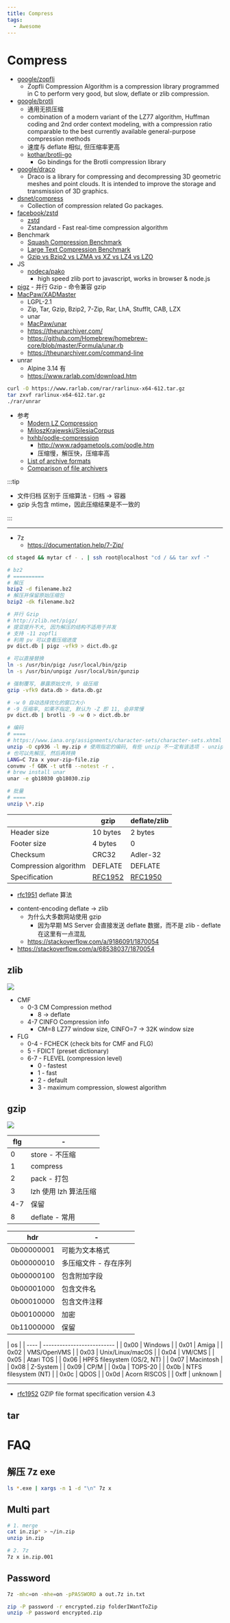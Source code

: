 ```yaml
---
title: Compress
tags:
  - Awesome
---
```


# Compress

- [google/zopfli](https://github.com/google/zopfli)
  - Zopfli Compression Algorithm is a compression library programmed in C to perform very good, but slow, deflate or zlib compression.
- [google/brotli](https://github.com/google/brotli)
  - 通用无损压缩
  - combination of a modern variant of the LZ77 algorithm, Huffman coding and 2nd order context modeling, with a compression ratio comparable to the best currently available general-purpose compression methods
  - 速度与 deflate 相似, 但压缩率更高
  - [kothar/brotli-go](https://github.com/kothar/brotli-go)
    - Go bindings for the Brotli compression library
- [google/draco](https://github.com/google/draco)
  - Draco is a library for compressing and decompressing 3D geometric meshes and point clouds. It is intended to improve the storage and transmission of 3D graphics.
- [dsnet/compress](https://github.com/dsnet/compress)
  - Collection of compression related Go packages.
- [facebook/zstd](https://github.com/facebook/zstd)
  - [zstd](http://facebook.github.io/zstd/)
  - Zstandard - Fast real-time compression algorithm
- Benchmark
  - [Squash Compression Benchmark](https://quixdb.github.io/squash-benchmark/)
  - [Large Text Compression Benchmark](http://mattmahoney.net/dc/text.html)
  - [Gzip vs Bzip2 vs LZMA vs XZ vs LZ4 vs LZO](https://catchchallenger.first-world.info/wiki/Quick_Benchmark:_Gzip_vs_Bzip2_vs_LZMA_vs_XZ_vs_LZ4_vs_LZO)
- JS
  - [nodeca/pako](https://github.com/nodeca/pako)
    - high speed zlib port to javascript, works in browser & node.js
- [pigz](https://zlib.net/pigz/) - 并行 Gzip - 命令兼容 gzip
- [MacPaw/XADMaster](https://github.com/MacPaw/XADMaster)
  - LGPL-2.1
  - Zip, Tar, Gzip, Bzip2, 7-Zip, Rar, LhA, StuffIt, CAB, LZX
  - unar
  - [MacPaw/unar](https://github.com/MacPaw/unar)
  - https://theunarchiver.com/
  - https://github.com/Homebrew/homebrew-core/blob/master/Formula/unar.rb
  - https://theunarchiver.com/command-line
- unrar
  - Alpine 3.14 有
  - https://www.rarlab.com/download.htm
```bash
curl -O https://www.rarlab.com/rar/rarlinux-x64-612.tar.gz
tar zxvf rarlinux-x64-612.tar.gz
./rar/unrar
```
- 参考
  - [Modern LZ Compression](https://glinscott.github.io/lz/index.html)
  - [MiloszKrajewski/SilesiaCorpus](https://github.com/MiloszKrajewski/SilesiaCorpus)
  - [hxhb/oodle-compression](https://github.com/hxhb/oodle-compression)
    - http://www.radgametools.com/oodle.htm
    - 压缩慢，解压快，压缩率高
  - [List of archive formats](https://en.wikipedia.org/wiki/List_of_archive_formats)
  - [Comparison of file archivers](https://en.wikipedia.org/wiki/Comparison_of_file_archivers)

:::tip

- 文件归档 区别于 压缩算法 - 归档 -> 容器
- gzip 头包含 mtime，因此压缩结果是不一致的

:::

---

- 7z
  - https://documentation.help/7-Zip/

```bash
cd staged && mytar cf - . | ssh root@localhost "cd / && tar xvf -"

# bz2
# ==========
# 解压
bzip2 -d filename.bz2
# 解压并保留原始压缩包
bzip2 -dk filename.bz2

# 并行 Gzip
# http://zlib.net/pigz/
# 提亚提升不大, 因为解压的结构不适用于并发
# 支持 -11 zopfli
# 利用 pv 可以查看压缩进度
pv dict.db | pigz -vfk9 > dict.db.gz

# 可以直接替换
ln -s /usr/bin/pigz /usr/local/bin/gzip
ln -s /usr/bin/unpigz /usr/local/bin/gunzip

# 强制覆写, 暴露原始文件, 9 级压缩
gzip -vfk9 data.db > data.db.gz

# -w 0 自动选择优化的窗口大小
# -9 压缩率, 如果不指定, 默认为 -Z 即 11, 会非常慢
pv dict.db | brotli -9 -w 0 > dict.db.br

# 编码
# ====
# https://www.iana.org/assignments/character-sets/character-sets.xhtml
unzip -O cp936 -l my.zip # 使用指定的编码, 有些 unzip 不一定有该选项 - unzip-iconv
# 也可以先解压, 然后再转换
LANG=C 7za x your-zip-file.zip
convmv -f GBK -t utf8 --notest -r .
# brew install unar
unar -e gb18030 gb18030.zip

# 批量
# ====
unzip \*.zip
```

|                       | gzip      | deflate/zlib |
| --------------------- | --------- | ------------ |
| Header size           | 10 bytes  | 2 bytes      |
| Footer size           | 4 bytes   | 0            |
| Checksum              | CRC32     | Adler-32     |
| Compression algorithm | DEFLATE   | DEFLATE      |
| Specification         | [RFC1952] | [RFC1950]    |

- [rfc1951] deflate 算法

[rfc1950]: https://datatracker.ietf.org/doc/html/rfc1950
[rfc1951]: https://datatracker.ietf.org/doc/html/rfc1951
[rfc1952]: https://datatracker.ietf.org/doc/html/rfc1952

- content-encoding deflate -> zlib
  - 为什么大多数网站使用 gzip
    - 因为早期 MS Server 会直接发送 deflate 数据，而不是 zlib - deflate 在这里有一点混乱
  - https://stackoverflow.com/a/9186091/1870054
- https://stackoverflow.com/a/68538037/1870054

## zlib

![](https://kroki.io/bytefield/svg/eNptkcFuwjAMhu97Csu7gLROBQpsvbGWTkjsMu2GOKTUgWoprZJUgBDvPhdYSzcOnyI5X_7YSSchKazVBvx47aw10RaOvkyVAnwUrpTCxVP3odPSDqRUvms8Ke97Rbr9vrVi9561Ooj2nUKKO1mlLhQ1HnnxUI4r7yzCKldltnWUiEkZWKCLT9hj-syA8ZghM2LGzAvzykyYNyZgQmbKRLi8XA9xvifjFKQdzQP3Rk3Z2aWJ3YDnViUtds61gQ2JhLT5rbIJGHxECIujbwqetHe6eeoltMRo_v5PvDx2W-xY2lvAcBZ8zUI-4WfCbpa8mjIGTCVw0HNUbfMkdaB3qn-lirvmrUUBuMqzQpMxlEAirMB699zWJJxPPwd9_JvUtFbb1uZZ9wfuMrPJ)

<!--
(defattrs :bg-green {:fill "#a0ffa0"})
(defattrs :bg-yellow {:fill "#ffffa0"})
(defattrs :bg-pink {:fill "#ffb0a0"})
(defattrs :bg-cyan {:fill "#a0fafa"})
(defattrs :bg-purple {:fill "#e4b5f7"})

(def column-labels ["0","1","2","3","4","5","6","7","8","9","A","B","C","D","E","F"])
(def boxes-per-row 16)
(def box-width 40)
(draw-column-headers)
(draw-box "CMF" [{:span 1} :bg-green ] )
(draw-box "FLG" [{:span 1} :bg-yellow] )
(draw-box (text "DICTID" [:math] [:sub "if FLG.FDICT"]) [{:span 4} :bg-pink] )

(draw-gap "compressed data")

(draw-box "ADLER32" [{:span 4} :bg-yellow] )

(draw-bottom)
-->

- CMF
  - 0-3 CM Compression method
    - 8 -> deflate
  - 4-7 CINFO Compression info
    - CM=8 LZ77 window size, CINFO=7 -> 32K window size
- FLG
  - 0-4 - FCHECK (check bits for CMF and FLG)
  - 5 - FDICT (preset dictionary)
  - 6-7 - FLEVEL (compression level)
    - 0 - fastest
    - 1 - fast
    - 2 - default
    - 3 - maximum compression, slowest algorithm

## gzip

![](https://kroki.io/bytefield/svg/eNp9kktvgzAMgO_7FVF2aaUhhZY-xm3d2vu0Y9VDAAfQQkBJqtJV_Pe5j_Eq3eETkfXFxnZGEQhurTbED2In1gCKnHyRSknoM2dCcEar8dOoox1ByvzQeEIMe0WqvttWwIas8Mi7NbngA7n2upDQeOAFM7E4exeRhLncZ8qRPABpyJYy-kJdZIJMEQ-ZIXNkgSyRV-QNWSHvyAeyRjZ0dy1PgrwE4xSgHY0Nu_Mm7BzSyCbEY-eQ5gfn9gMJ8Ai0-YuiSVjpbpYrsj35psBWJ1Vr1jvSNqmQMa1Ft2pNuycmkb4Tz-PuaTbNwFieFY3sVfXUe3I5VH0gaW4eWm3ta_1J-01ft9jNN7JQWkIlKNT9jNtkh1-zD3AcKcgIl0FaeZrLMS9uiqF16VsQn4riGdDuHhgb32lhnmWg7EPz0guosFcizJW9Xmt7oQ6nk7tZD24QD8SkP_CPXevW5tn4FwytIU0=)

<!--
(defattrs :bg-green {:fill "#a0ffa0"})
(defattrs :bg-yellow {:fill "#ffffa0"})
(defattrs :bg-pink {:fill "#ffb0a0"})
(defattrs :bg-cyan {:fill "#a0fafa"})
(defattrs :bg-purple {:fill "#e4b5f7"})

(def column-labels ["0","1","2","3","4","5","6","7","8","9","A","B","C","D","E","F"])
(def boxes-per-row 16)
(def box-width 40)
(draw-column-headers)
(draw-box 0x1F8B [{:span 2} :bg-green ] )
(draw-box "flg" [{:span 1} :bg-yellow] )
(draw-box "hdr" [{:span 1} :bg-pink] )
(draw-box "timestamp" [{:span 4} :bg-cyan] )
(draw-box "xflg" [{:span 1} :bg-pink] )
(draw-box "os" [{:span 1} :bg-pink] )

(draw-box "SEQ" [{:span 2} :bg-purple] )
(draw-box (text "len" [:math] [:sub "field"])  [{:span 2}] )
(draw-gap "fields")

(draw-gap "file name")
(draw-box 0x00)
(draw-gap "file comment")
(draw-box 0x00)
(draw-box "enc")

(draw-gap "content")

(draw-box "crc32" [{:span 4} :bg-yellow] )
(draw-box "raw size" [{:span 4} :bg-yellow] )

(draw-bottom)
-->

| flg | -                     |
| --- | --------------------- |
| 0   | store - 不压缩        |
| 1   | compress              |
| 2   | pack - 打包           |
| 3   | lzh 使用 lzh 算法压缩 |
| 4-7 | 保留                  |
| 8   | deflate - 常用        |

| hdr        | -                     |
| ---------- | --------------------- |
| 0b00000001 | 可能为文本格式        |
| 0b00000010 | 多压缩文件 - 存在序列 |
| 0b00000100 | 包含附加字段          |
| 0b00001000 | 包含文件名            |
| 0b00010000 | 包含文件注释          |
| 0b00100000 | 加密                  |
| 0b11000000 | 保留                  |

| os   |
| ---- | -------------------------- |
| 0x00 | Windows                    |
| 0x01 | Amiga                      |
| 0x02 | VMS/OpenVMS                |
| 0x03 | Unix/Linux/macOS           |
| 0x04 | VM/CMS                     |
| 0x05 | Atari TOS                  |
| 0x06 | HPFS filesystem (OS/2, NT) |
| 0x07 | Macintosh                  |
| 0x08 | Z-System                   |
| 0x09 | CP/M                       |
| 0x0a | TOPS-20                    |
| 0x0b | NTFS filesystem (NT)       |
| 0x0c | QDOS                       |
| 0x0d | Acorn RISCOS               |
| 0xff | unknown                    |

---

- [rfc1952](https://datatracker.ietf.org/doc/html/rfc1952) GZIP file format specification version 4.3

## tar

# FAQ

## 解压 7z exe

```bash
ls *.exe | xargs -n 1 -d "\n" 7z x
```

## Multi part

```bash
# 1. merge
cat in.zip* > ~/in.zip
unzip in.zip

# 2. 7z
7z x in.zip.001
```

## Password

```bash
7z -mhc=on -mhe=on -pPASSWORD a out.7z in.txt

zip -P password -r encrypted.zip folderIWantToZip
unzip -P password encrypted.zip
```
